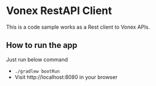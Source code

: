 # Vonex RestAPI Client

This is a code sample works as a Rest client to Vonex APIs.

## How to run the app
Just run below command
* `./gradlew bootRun`
* Visit http://localhost:8080 in your browser

